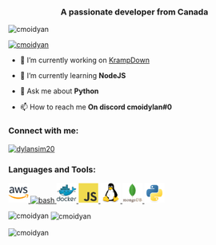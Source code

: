 <h3 align="center">A passionate developer from Canada</h3>

<p align="left"> <img src="https://komarev.com/ghpvc/?username=cmoidyan&label=Profile%20views&color=0e75b6&style=flat" alt="cmoidyan" /> </p>

<p align="left"> <a href="https://github.com/ryo-ma/github-profile-trophy"><img src="https://github-profile-trophy.vercel.app/?username=cmoidyan" alt="cmoidyan" /></a> </p>

- 🔭 I’m currently working on [KrampDown](https://github.com/cmoidylan/KrampDown)

- 🌱 I’m currently learning **NodeJS**

- 💬 Ask me about **Python**

- 📫 How to reach me **On discord cmoidylan#0**

<h3 align="left">Connect with me:</h3>
<p align="left">
<a href="https://instagram.com/dylansim20" target="blank"><img align="center" src="https://raw.githubusercontent.com/rahuldkjain/github-profile-readme-generator/master/src/images/icons/Social/instagram.svg" alt="dylansim20" height="30" width="40" /></a>
</p>

<h3 align="left">Languages and Tools:</h3>
<p align="left"> <a href="https://aws.amazon.com" target="_blank" rel="noreferrer"> <img src="https://raw.githubusercontent.com/devicons/devicon/master/icons/amazonwebservices/amazonwebservices-original-wordmark.svg" alt="aws" width="40" height="40"/> </a> <a href="https://www.gnu.org/software/bash/" target="_blank" rel="noreferrer"> <img src="https://www.vectorlogo.zone/logos/gnu_bash/gnu_bash-icon.svg" alt="bash" width="40" height="40"/> </a> <a href="https://www.docker.com/" target="_blank" rel="noreferrer"> <img src="https://raw.githubusercontent.com/devicons/devicon/master/icons/docker/docker-original-wordmark.svg" alt="docker" width="40" height="40"/> </a> <a href="https://developer.mozilla.org/en-US/docs/Web/JavaScript" target="_blank" rel="noreferrer"> <img src="https://raw.githubusercontent.com/devicons/devicon/master/icons/javascript/javascript-original.svg" alt="javascript" width="40" height="40"/> </a> <a href="https://www.linux.org/" target="_blank" rel="noreferrer"> <img src="https://raw.githubusercontent.com/devicons/devicon/master/icons/linux/linux-original.svg" alt="linux" width="40" height="40"/> </a> <a href="https://www.mongodb.com/" target="_blank" rel="noreferrer"> <img src="https://raw.githubusercontent.com/devicons/devicon/master/icons/mongodb/mongodb-original-wordmark.svg" alt="mongodb" width="40" height="40"/> </a> <a href="https://www.python.org" target="_blank" rel="noreferrer"> <img src="https://raw.githubusercontent.com/devicons/devicon/master/icons/python/python-original.svg" alt="python" width="40" height="40"/> </a> </p>

<p><img align="left" src="https://github-readme-stats.vercel.app/api/top-langs?username=cmoidyan&show_icons=true&locale=en&layout=compact" alt="cmoidyan" /></p>

<p>&nbsp;<img align="center" src="https://github-readme-stats.vercel.app/api?username=cmoidyan&show_icons=true&locale=en" alt="cmoidyan" /></p>

<p><img align="center" src="https://github-readme-streak-stats.herokuapp.com/?user=cmoidyan&" alt="cmoidyan" /></p>


